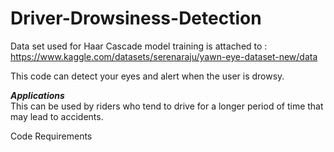 # Driver-Drowsiness-Detection
Data set used for Haar Cascade model training is attached to : https://www.kaggle.com/datasets/serenaraju/yawn-eye-dataset-new/data

This code can detect your eyes and alert when the user is drowsy.

***Applications*** <br>
This can be used by riders who tend to drive for a longer period of time that may lead to accidents.

Code Requirements
